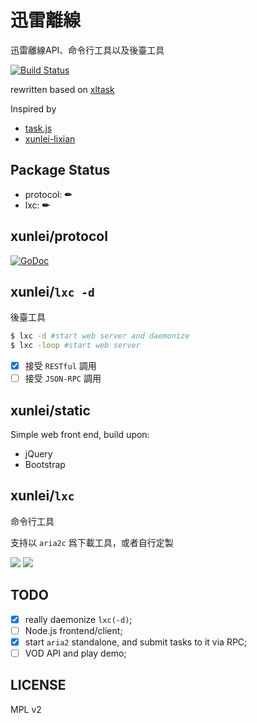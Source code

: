 # 迅雷離線

迅雷離線API、命令行工具以及後臺工具

[![Build Status](https://travis-ci.org/zyxar/xunlei.png?branch=master)](https://travis-ci.org/zyxar/xunlei)

rewritten based on [xltask](https://github.com/zyxar/xltask)

Inspired by
- [task.js](http://cloud.vip.xunlei.com/190/js/task.js?269)
- [xunlei-lixian](https://github.com/iambus/xunlei-lixian)

## Package Status

- protocol:  **✏**
- lxc:  **✏**

## xunlei/protocol

[![GoDoc](https://godoc.org/github.com/zyxar/xunlei/protocol?status.svg)](https://godoc.org/github.com/zyxar/xunlei/protocol)

## xunlei/`lxc -d`

後臺工具

```bash
$ lxc -d #start web server and daemonize
$ lxc -loop #start web server
```

- [x] 接受 `RESTful` 調用
- [ ] 接受 `JSON-RPC` 調用

## xunlei/static

Simple web front end, build upon:

  - jQuery
  - Bootstrap

## xunlei/`lxc`

命令行工具

支持以 `aria2c` 爲下載工具，或者自行定製

![](http://farm4.staticflickr.com/3697/10421561225_aa3ea3f4e5_c.jpg)
![](http://farm6.staticflickr.com/5530/10461504605_8dc2b2737b_c.jpg)

## TODO

- [x] really daemonize `lxc(-d)`;
- [ ] Node.js frontend/client;
- [x] start `aria2` standalone, and submit tasks to it via RPC;
- [ ] VOD API and play demo;

## LICENSE

MPL v2
